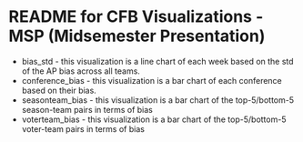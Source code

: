 # README for CFB Visualizations - MSP (Midsemester Presentation)

* bias_std - this visualization is a line chart of each week based on the std of the AP bias across all teams.
* conference_bias - this visualization is a bar chart of each conference based on their bias. 
* seasonteam_bias - this visualization is a bar chart of the top-5/bottom-5 season-team pairs in terms of bias
* voterteam_bias - this visualization is a bar chart of the top-5/bottom-5 voter-team pairs in terms of bias

